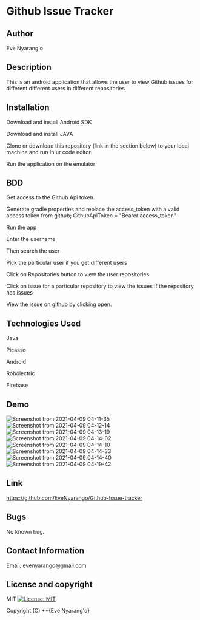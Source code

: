 # Github Issue Tracker

## Author
Eve Nyarang'o

## Description
This is an android application that allows the user to view Github issues for different different users in different repositories

## Installation
Download and install Android SDK

Download and install JAVA

Clone or download this repository (link in the section below) to your local machine and run in ur code editor.

Run the application on the emulator

## BDD
Get access to the Github Api token. 

Generate gradle properties and replace the access_token  with a valid access token from github; GithubApiToken = "Bearer access_token"

Run the app

Enter the username

Then search the user

Pick the particular user if you get different users

Click on Repositories button to view the user repositories

Click on issue for a  particular repository to view the issues if the repository has issues

View the issue on github by clicking open.

## Technologies Used
Java

Picasso

Android

Robolectric

Firebase

## Demo
![Screenshot from 2021-04-09 04-11-35](https://user-images.githubusercontent.com/70526252/114115296-3773bb00-98eb-11eb-8b24-f9380b0d0b8f.png)
![Screenshot from 2021-04-09 04-12-14](https://user-images.githubusercontent.com/70526252/114115320-46f30400-98eb-11eb-84e9-708bfc551eec.png)
![Screenshot from 2021-04-09 04-13-19](https://user-images.githubusercontent.com/70526252/114115358-5a9e6a80-98eb-11eb-88ba-4d1a4727fe91.png)
![Screenshot from 2021-04-09 04-14-02](https://user-images.githubusercontent.com/70526252/114115379-60944b80-98eb-11eb-9031-b076e2c4600e.png)
![Screenshot from 2021-04-09 04-14-10](https://user-images.githubusercontent.com/70526252/114115405-6be77700-98eb-11eb-80fd-3943ded712ea.png)
![Screenshot from 2021-04-09 04-14-33](https://user-images.githubusercontent.com/70526252/114115432-7f92dd80-98eb-11eb-8e2d-e3fba6c870ff.png)
![Screenshot from 2021-04-09 04-14-40](https://user-images.githubusercontent.com/70526252/114115450-86b9eb80-98eb-11eb-82d0-178d6973d70f.png)
![Screenshot from 2021-04-09 04-19-42](https://user-images.githubusercontent.com/70526252/114115482-92a5ad80-98eb-11eb-8e96-1b7e0156f370.png)


## Link
https://github.com/EveNyarango/Github-Issue-tracker

## Bugs
No known bug.

## Contact Information
 Email; evenyarango@gmail.com

 ## License and copyright
 MIT [![License: MIT](https://img.shields.io/badge/License-MIT-yellow.svg)](https://opensource.org/licenses/MIT)

Copyright (C) **{Eve Nyarang'o}
